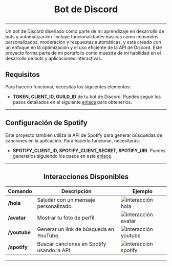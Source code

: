 <h1 align="center">

 Bot de Discord

</h1>

---

<div >
  
Un bot de Discord diseñado como parte de mi aprendizaje en desarrollo de bots y automatización. Incluye funcionalidades básicas como comandos personalizados, moderación y respuestas automáticas, y está creado con un enfoque en la optimización y el uso eficiente de la API de Discord. Este proyecto forma parte de mi portafolio como muestra de mi habilidad en el desarrollo de bots y aplicaciones interactivas.

</div>

<div>

## Requisitos

Para hacerlo funcionar, necesitas los siguientes elementos:

- **TOKEN, CLIENT_ID, GUILD_ID** de tu bot de Discord. Puedes seguir los pasos detallados en el siguiente [enlace](https://discord.com/developers/docs/quick-start/getting-started) para obtenerlos.

</div>

---

<div>
  
## Configuración de Spotify

Este proyecto también utiliza la API de Spotify para generar búsquedas de canciones en la aplicación. Para hacerlo funcionar, necesitarás:

- **SPOTIFY_CLIENT_ID, SPOTIFY_CLIENT_SECRET, SPOTIFY_URI**. Puedes generarlos siguiendo los pasos en este [enlace](https://developer.spotify.com/dashboard).

</div>

---

<div align="center">

## Interacciones Disponibles

| Comando            | Descripción                                         | Ejemplo                                                    |
|--------------------|-----------------------------------------------------|------------------------------------------------------------|
| **/hola**          | Saludar con un mensaje personalizado.               | ![interacción hola](https://github.com/user-attachments/assets/54fc1088-9bb7-4ecf-9014-47c15bea468e) |
| **/avatar**        | Mostrar tu foto de perfil.                          | ![interacción avatar](https://github.com/user-attachments/assets/b61a299b-b969-4634-9339-35f6972e7354) |
| **/youtube**       | Generar un link de búsqueda en YouTube.             | ![interacción youtube](https://github.com/user-attachments/assets/c65f0e1f-5e7f-4396-b876-37ae8f4cd10c) |
| **/spotify**       | Buscar canciones en Spotify usando la API.          | ![interaccion spotify](https://github.com/user-attachments/assets/a6a44005-8b3a-4e58-996c-9936523e68c9) |


</div>

---
